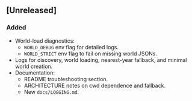 ## [Unreleased]
### Added
- World-load diagnostics:
  - `WORLD_DEBUG` env flag for detailed logs.
  - `WORLD_STRICT` env flag to fail on missing world JSONs.
- Logs for discovery, world loading, nearest-year fallback, and minimal world creation.
- Documentation:
  - README troubleshooting section.
  - ARCHITECTURE notes on cwd dependence and fallback.
  - New `docs/LOGGING.md`.

